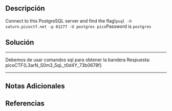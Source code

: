 ## Descripción

Connect to this PostgreSQL server and find the flag!`psql -h saturn.picoctf.net -p 61277 -U postgres pico`Password is `postgres`
## Solución

***
Debemos de usar comandos sql para obtener la bandera
Respuesta: picoCTF{L3arN_S0m3_5qL_t0d4Y_73b0678f}
***
## Notas Adicionales

## Referencias